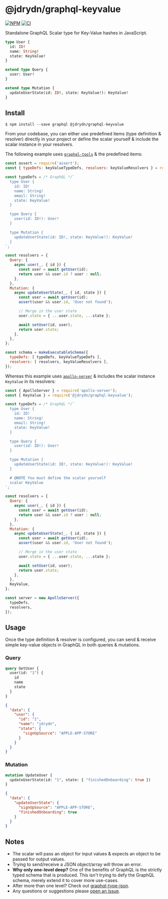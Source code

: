 # @jdrydn/graphql-keyvalue

[![NPM](https://badge.fury.io/js/@jdrydn%2Fgraphql-keyvalue.svg)](https://npm.im/@jdrydn/graphql-keyvalue)
[![CI](https://github.com/jdrydn/graphql-scalars/actions/workflows/ci.yml/badge.svg)](https://github.com/jdrydn/graphql-scalars/actions/workflows/ci.yml)

Standalone GraphQL Scalar type for Key-Value hashes in JavaScript.

```graphql
type User {
  id: ID!
  name: String!
  state: KeyValue!
}

extend type Query {
  user: User!
}

extend type Mutation {
  updateUserState(id: ID!, state: KeyValue!): KeyValue!
}
```

## Install

```
$ npm install --save graphql @jdrydn/graphql-keyvalue
```

From your codebase, you can either use predefined items (type definition & resolver) directly in your project or define the scalar yourself & include the scalar instance in your resolvers.

The following example uses [`graphql-tools`](https://npm.im/graphql-tools) & the predefined items:

```javascript
const assert = require('assert');
const { typeDefs: keyValueTypeDefs, resolvers: keyValueResolvers } = require('@jdrydn/graphql-keyvalue');

const typeDefs = /* GraphQL */`
  type User {
    id: ID!
    name: String!
    email: String!
    state: KeyValue!
  }

  type Query {
    user(id: ID!): User!
  }

  type Mutation {
    updateUserState(id: ID!, state: KeyValue!): KeyValue!
  }
`;

const resolvers = {
  Query: {
    async user(_, { id }) {
      const user = await getUser(id);
      return user && user.id ? user : null;
    },
  },
  Mutation: {
    async updateUserState(_, { id, state }) {
      const user = await getUser(id);
      assert(user && user.id, 'User not found');

      // Merge in the user state
      user.state = { ...user.state, ...state };

      await setUser(id, user);
      return user.state;
    },
  },
};

const schema = makeExecutableSchema({
  typeDefs: [ typeDefs, keyValueTypeDefs ],
  resolvers: [ resolvers, keyValueResolvers ],
});
```

Whereas this example uses [`apollo-server`](https://npm.im/apollo-server) & includes the scalar instance `KeyValue` in its resolvers:

```javascript
const { ApolloServer } = require('apollo-server');
const { KeyValue } = require('@jdrydn/graphql-keyvalue');

const typeDefs = /* GraphQL */`
  type User {
    id: ID!
    name: String!
    email: String!
    state: KeyValue!
  }

  type Query {
    user(id: ID!): User!
  }

  type Mutation {
    updateUserState(id: ID!, state: KeyValue!): KeyValue!
  }

  # @NOTE You must define the scalar yourself
  scalar KeyValue
`;

const resolvers = {
  Query: {
    async user(_, { id }) {
      const user = await getUser(id);
      return user && user.id ? user : null;
    },
  },
  Mutation: {
    async updateUserState(_, { id, state }) {
      const user = await getUser(id);
      assert(user && user.id, 'User not found');

      // Merge in the user state
      user.state = { ...user.state, ...state };

      await setUser(id, user);
      return user.state;
    },
  },
  KeyValue,
};

const server = new ApolloServer({
  typeDefs,
  resolvers,
});
```

## Usage

Once the type definition & resolver is configured, you can send & receive simple key-value objects in GraphQL in both queries & mutations.

### Query

```graphql
query GetUser {
  user(id: "1") {
    id
    name
    state
  }
}
```
```json
{
  "data": {
    "user": {
      "id": "1",
      "name": "jdrydn",
      "state": {
        "signUpSource": "APPLE-APP-STORE"
      }
    }
  }
}
```

### Mutation

```graphql
mutation UpdateUser {
  updateUserState(id: "1", state: { "finishedOnboarding": true })
}
```
```json
{
  "data": {
    "updateUserState": {
      "signUpSource": "APPLE-APP-STORE",
      "finishedOnboarding": true
    }
  }
}
```

## Notes

- The scalar will pass an object for input values & expects an object to be passed for output values.
- Trying to send/receive a JSON object/array will throw an error.
- **Why only one-level deep?** One of the benefits of GraphQL is the strictly typed schema that is produced. This isn't trying to defy the GraphQL schema, merely extend it to cover more use-cases.
- After more than one level? Check out [graphql-type-json](https://npmjs.im/graphql-type-json).
- Any questions or suggestions please [open an issue](https://github.com/jdrydn/graphql-scalars/issues).

